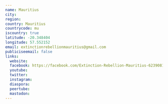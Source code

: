 ```yaml
---
name: Mauritius
city:
region:
country: Mauritius
countrycode: mu
iscountry: true
latitude: -20.348404
longitude: 57.552152
email: extinctionrebellionmauritius@gmail.com
publiciseemail: false
links:
  website:
  facebook: https://facebook.com/Extinction-Rebellion-Mauritius-623908154723750
  youtube:
  twitter:
  instagram:
  diaspora:
  peertube:
  mastodon:
---
```

